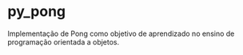# py_pong
 Implementação de Pong como objetivo de aprendizado no ensino de programação orientada a objetos.
